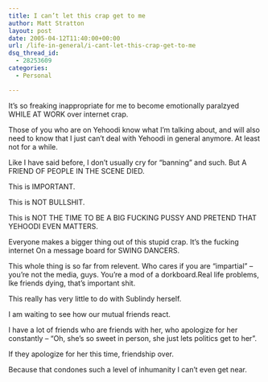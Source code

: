 ```yaml
---
title: I can’t let this crap get to me
author: Matt Stratton
layout: post
date: 2005-04-12T11:40:00+00:00
url: /life-in-general/i-cant-let-this-crap-get-to-me
dsq_thread_id:
  - 28253609
categories:
  - Personal

---
```

It&#8217;s so freaking inappropriate for me to become emotionally paralzyed WHILE AT WORK over internet crap.

Those of you who are on Yehoodi know what I&#8217;m talking about, and will also need to know that I just can&#8217;t deal with Yehoodi in general anymore. At least not for a while.

Like I have said before, I don&#8217;t usually cry for &#8220;banning&#8221; and such. But A FRIEND OF PEOPLE IN THE SCENE DIED.

This is IMPORTANT.

This is NOT BULLSHIT.

This is NOT THE TIME TO BE A BIG FUCKING PUSSY AND PRETEND THAT YEHOODI EVEN MATTERS.

Everyone makes a bigger thing out of this stupid crap. It&#8217;s the fucking internet On a message board for SWING DANCERS.

This whole thing is so far from relevent. Who cares if you are &#8220;impartial&#8221; &#8211; you&#8217;re not the media, guys. You&#8217;re a mod of a dorkboard.Real life problems, lke friends dying, that&#8217;s important shit.

This really has very little to do with Sublindy herself.

I am waiting to see how our mutual friends react.

I have a lot of friends who are friends with her, who apologize for her constantly &#8211; &#8220;Oh, she&#8217;s so sweet in person, she just lets politics get to her&#8221;.

If they apologize for her this time, friendship over.

Because that condones such a level of inhumanity I can&#8217;t even get near.